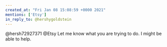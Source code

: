 ```yaml
---
created_at: "Fri Jan 08 15:08:59 +0000 2021"
mentions: ['Etsy']
in_reply_to: @hershygoldstein
---
```


@hersh72927371 @Etsy Let me know what you are trying to do. I might be able to help.